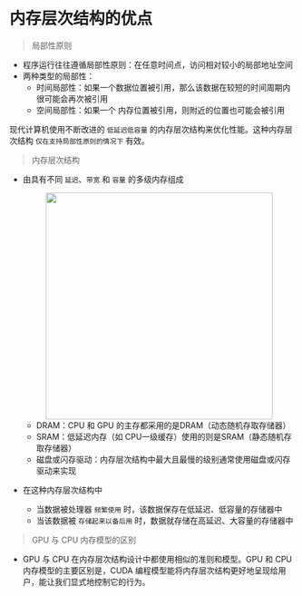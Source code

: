 
# 内存层次结构的优点

>局部性原则
- 程序运行往往遵循局部性原则：在任意时间点，访问相对较小的局部地址空间
- 两种类型的局部性：
    - 时间局部性：如果一个数据位置被引用，那么该数据在较短的时间周期内很可能会再次被引用
    - 空间局部性：如果一个 内存位置被引用，则附近的位置也可能会被引用


现代计算机使用不断改进的 `低延迟低容量` 的内存层次结构来优化性能。这种内存层次结构 `仅在支持局部性原则的情况下` 有效。

>内存层次结构
- 由具有不同 `延迟`、`带宽` 和 `容量` 的多级内存组成

    <div align=center>
        <image src="imgs/1-1.png" width= 400>
    </div>

    - DRAM：CPU 和 GPU 的主存都采用的是DRAM（动态随机存取存储器）
    - SRAM：低延迟内存（如 CPU一级缓存）使用的则是SRAM（静态随机存取存储器）
    - 磁盘或闪存驱动：内存层次结构中最大且最慢的级别通常使用磁盘或闪存驱动来实现

- 在这种内存层次结构中
    - 当数据被处理器 `频繁使用` 时，该数据保存在低延迟、低容量的存储器中
    - 当该数据被 `存储起来以备后用` 时，数据就存储在高延迟、大容量的存储器中

>GPU 与 CPU 内存模型的区别
- GPU 与 CPU 在内存层次结构设计中都使用相似的准则和模型。GPU 和 CPU 内存模型的主要区别是，CUDA 编程模型能将内存层次结构更好地呈现给用户，能让我们显式地控制它的行为。